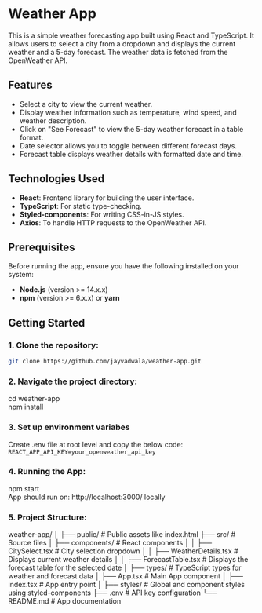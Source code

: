 # Weather App

This is a simple weather forecasting app built using React and TypeScript. It allows users to select a city from a dropdown and displays the current weather and a 5-day forecast. The weather data is fetched from the OpenWeather API.

## Features
- Select a city to view the current weather.
- Display weather information such as temperature, wind speed, and weather description.
- Click on "See Forecast" to view the 5-day weather forecast in a table format.
- Date selector allows you to toggle between different forecast days.
- Forecast table displays weather details with formatted date and time.

## Technologies Used
- **React**: Frontend library for building the user interface.
- **TypeScript**: For static type-checking.
- **Styled-components**: For writing CSS-in-JS styles.
- **Axios**: To handle HTTP requests to the OpenWeather API.

## Prerequisites
Before running the app, ensure you have the following installed on your system:
- **Node.js** (version >= 14.x.x)
- **npm** (version >= 6.x.x) or **yarn**

## Getting Started

### 1. Clone the repository:
```bash
git clone https://github.com/jayvadwala/weather-app.git
```

### 2. Navigate the project directory:
cd weather-app
<br>
npm install

### 3. Set up environment variabes
Create .env file at root level and copy the below code:<br>
`REACT_APP_API_KEY=your_openweather_api_key`

### 4. Running the App:
npm start<br>
App should run on: http://localhost:3000/ locally

### 5. Project Structure:
weather-app/
│
├── public/                  # Public assets like index.html
├── src/                     # Source files
│   ├── components/          # React components
│   │   ├── CitySelect.tsx   # City selection dropdown
│   │   ├── WeatherDetails.tsx # Displays current weather details
│   │   ├── ForecastTable.tsx  # Displays the forecast table for the selected date
│   ├── types/               # TypeScript types for weather and forecast data
│   ├── App.tsx              # Main App component
│   ├── index.tsx            # App entry point
│   ├── styles/              # Global and component styles using styled-components
├── .env                     # API key configuration
└── README.md                # App documentation
